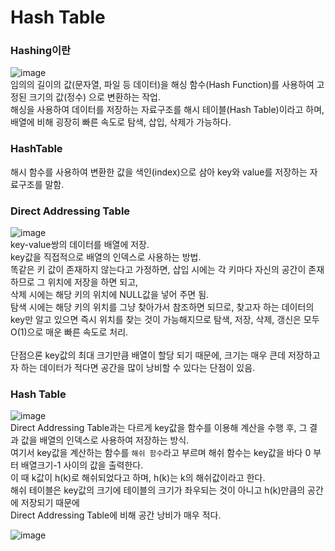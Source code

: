 
# Hash Table

### Hashing이란
![image](https://user-images.githubusercontent.com/67637716/178504640-a70e7185-cbd6-47de-9fe1-a05990ab065c.png)  
임의의 길이의 값(문자열, 파일 등 데이터)을 해싱 함수(Hash Function)를 사용하여 고정된 크기의 값(정수) 으로 변환하는 작업.  
해싱을 사용하여 데이터를 저장하는 자료구조를 해시 테이블(Hash Table)이라고 하며,  
배열에 비해 굉장히 빠른 속도로 탐색, 삽입, 삭제가 가능하다.  

### HashTable
해시 함수를 사용하여 변환한 값을 색인(index)으로 삼아 key와 value를 저장하는 자료구조를 말함.  


### Direct Addressing Table
![image](https://user-images.githubusercontent.com/67637716/178505785-d4f88355-c3e8-4790-88ab-8d11d004b660.png)  
key-value쌍의 데이터를 배열에 저장.  
key값을 직접적으로 배열의 인덱스로 사용하는 방법.  
똑같은 키 값이 존재하지 않는다고 가정하면, 삽입 시에는 각 키마다 자신의 공간이 존재하므로 그 위치에 저장을 하면 되고,  
삭제 시에는 해당 키의 위치에 NULL값을 넣어 주면 됨.  
탐색 시에는 해당 키의 위치를 그냥 찾아가서 참조하면 되므로, 찾고자 하는 데이터의 key만 알고 있으면 
즉시 위치를 찾는 것이 가능해지므로 탐색, 저장, 삭제, 갱신은 모두 O(1)으로 매운 빠른 속도로 처리.  
<br>
단점으론 key값의 최대 크기만큼 배열이 할당 되기 때문에, 크기는 매우 큰데 저장하고자 하는 데이터가 적다면 공간을 많이 낭비할 수 있다는 단점이 있음.  

### Hash Table
![image](https://user-images.githubusercontent.com/67637716/178507087-61ea91c7-179b-44ad-a289-226f16551676.png)  
Direct Addressing Table과는 다르게 key값을 함수를 이용해 계산을 수행 후, 그 결과 값을 배열의 인덱스로 사용하여 저장하는 방식.  
여기서 key값을 계산하는 함수를 `해쉬 함수`라고 부르며 해쉬 함수는 key값을 바다 0 부터 배열크기-1 사이의 값을 출력한다.  
이 때 k값이 h(k)로 해쉬되었다고 하며, h(k)는 k의 해쉬값이라고 한다.  
해쉬 테이블은 key값의 크기에 테이블의 크기가 좌우되는 것이 아니고 h(k)만큼의 공간에 저장되기 때문에  
Direct Addressing Table에 비해 공간 낭비가 매우 적다.  





![image](https://user-images.githubusercontent.com/67637716/178505106-7bb2de0a-4b48-41a5-b6aa-7dd057b5f9c9.png)
